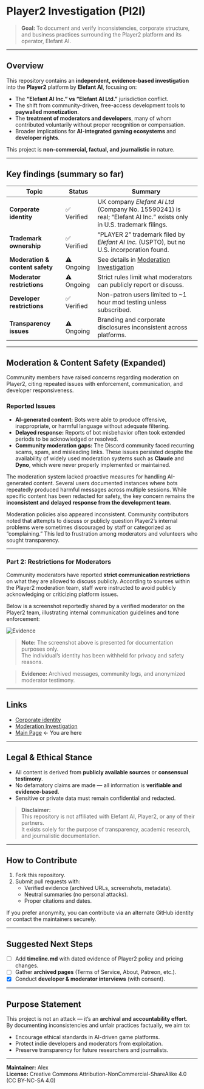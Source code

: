 # Player2 Investigation (Pl2I)

> **Goal:** To document and verify inconsistencies, corporate structure, and business practices surrounding the Player2 platform and its operator, Elefant AI.

---

## Overview

This repository contains an **independent, evidence-based investigation** into the **Player2** platform by **Elefant AI**, focusing on:

- The **“Elefant AI Inc.” vs “Elefant AI Ltd.”** jurisdiction conflict.  
- The shift from community-driven, free-access development tools to **paywalled monetization**.  
- The **treatment of moderators and developers**, many of whom contributed voluntarily without proper recognition or compensation.  
- Broader implications for **AI-integrated gaming ecosystems** and **developer rights**.

This project is **non-commercial, factual, and journalistic** in nature.

---

## Key findings (summary so far)

| Topic | Status | Summary |
|-------|---------|----------|
| **Corporate identity** | ✅ Verified | UK company *Elefant AI Ltd* (Company No. 15590241) is real; “Elefant AI Inc.” exists only in U.S. trademark filings. |
| **Trademark ownership** | ✅ Verified | “PLAYER 2” trademark filed by *Elefant AI Inc.* (USPTO), but no U.S. incorporation found. |
| **Moderation & content safety** | ⚠️ Ongoing | See details in [Moderation Investigation](investigation/moderation.md) |
| **Moderator restrictions** | ⚠️ Ongoing | Strict rules limit what moderators can publicly report or discuss. |
| **Developer restrictions** | ✅ Verified | Non-patron users limited to ~1 hour mod testing unless subscribed. |
| **Transparency issues** | ⚠️ Ongoing | Branding and corporate disclosures inconsistent across platforms. |

---

## Moderation & Content Safety (Expanded)

Community members have raised concerns regarding moderation on Player2, citing repeated issues with enforcement, communication, and developer responsiveness.

### Reported Issues

- **AI-generated content:** Bots were able to produce offensive, inappropriate, or harmful language without adequate filtering.  
- **Delayed response:** Reports of bot misbehavior often took extended periods to be acknowledged or resolved.  
- **Community moderation gaps:** The Discord community faced recurring scams, spam, and misleading links. These issues persisted despite the availability of widely used moderation systems such as **Claude** and **Dyno**, which were never properly implemented or maintained.

The moderation system lacked proactive measures for handling AI-generated content. Several users documented instances where bots repeatedly produced harmful messages across multiple sessions. While specific content has been redacted for safety, the key concern remains the **inconsistent and delayed response from the development team**.

Moderation policies also appeared inconsistent. Community contributors noted that attempts to discuss or publicly question Player2’s internal problems were sometimes discouraged by staff or categorized as “complaining.” This led to frustration among moderators and volunteers who sought transparency.

---

### Part 2: Restrictions for Moderators

Community moderators have reported **strict communication restrictions** on what they are allowed to discuss publicly. According to sources within the Player2 moderation team, staff were instructed to avoid publicly acknowledging or criticizing platform issues.

Below is a screenshot reportedly shared by a verified moderator on the Player2 team, illustrating internal communication guidelines and tone enforcement:

![Evidence](https://media.discordapp.net/attachments/1379563917797228554/1432086054004854906/IMG_3116.png?ex=68ffc592&is=68fe7412&hm=c676170152b8cd7aabbe8bf6be39d60e7f8f056f370f63f9881bb7b3a12ac3b3&=&format=webp&quality=lossless&width=910&height=876)

> **Note:** The screenshot above is presented for documentation purposes only.  
> The individual’s identity has been withheld for privacy and safety reasons.  

> **Evidence:** Archived messages, community logs, and anonymized moderator testimony.

---

## Links

- [Corporate identity](investigation/legally/index.md)  
- [Moderation Investigation](investigation/moderation.md)  
- [Main Page](README.md) ← You are here

---

## Legal & Ethical Stance

- All content is derived from **publicly available sources** or **consensual testimony**.
- No defamatory claims are made — all information is **verifiable and evidence-based**.
- Sensitive or private data must remain confidential and redacted.

> **Disclaimer:**  
> This repository is not affiliated with Elefant AI, Player2, or any of their partners.  
> It exists solely for the purpose of transparency, academic research, and journalistic documentation.

---

## How to Contribute

1. Fork this repository.  
2. Submit pull requests with:
   - Verified evidence (archived URLs, screenshots, metadata).  
   - Neutral summaries (no personal attacks).  
   - Proper citations and dates.  

If you prefer anonymity, you can contribute via an alternate GitHub identity or contact the maintainers securely.

---

## Suggested Next Steps

- [ ] Add **timeline.md** with dated evidence of Player2 policy and pricing changes.  
- [ ] Gather **archived pages** (Terms of Service, About, Patreon, etc.).  
- [x] Conduct **developer & moderator interviews** (with consent).  

---

## Purpose Statement

This project is not an attack — it’s an **archival and accountability effort**.  
By documenting inconsistencies and unfair practices factually, we aim to:

- Encourage ethical standards in AI-driven game platforms.  
- Protect indie developers and moderators from exploitation.  
- Preserve transparency for future researchers and journalists.

---

**Maintainer:** Alex  
**License:** Creative Commons Attribution-NonCommercial-ShareAlike 4.0 (CC BY-NC-SA 4.0)
